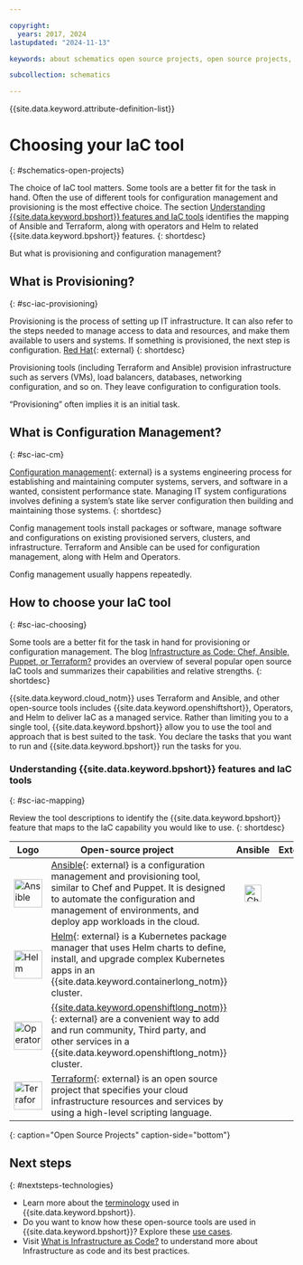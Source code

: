 ```yaml
---

copyright:
  years: 2017, 2024
lastupdated: "2024-11-13"

keywords: about schematics open source projects, open source projects, why use schematics, terraform template, schematics workspace

subcollection: schematics

---
```


{{site.data.keyword.attribute-definition-list}}

# Choosing your IaC tool  
{: #schematics-open-projects}

The choice of IaC tool matters. Some tools are a better fit for the task in hand. Often the use of different tools for configuration management and provisioning is the most effective choice. The section [Understanding {{site.data.keyword.bpshort}} features and IaC tools](/docs/schematics?topic=schematics-schematics-open-projects#sc-iac-mapping) identifies the mapping of Ansible and Terraform, along with operators and Helm to related {{site.data.keyword.bpshort}} features. 
{: shortdesc}

But what is provisioning and configuration management?

## What is Provisioning?
{: #sc-iac-provisioning}

Provisioning is the process of setting up IT infrastructure. It can also refer to the steps needed to manage access to data and resources, and make them available to users and systems. If something is provisioned, the next step is configuration. [Red Hat](https://www.redhat.com/en/topics/automation/what-is-provisioning){: external}
{: shortdesc}

Provisioning tools (including Terraform and Ansible) provision infrastructure such as servers (VMs), load balancers, databases, networking configuration, and so on. They leave configuration to configuration tools.

“Provisioning” often implies it is an initial task.

## What is Configuration Management?
{: #sc-iac-cm}

[Configuration management](https://en.wikipedia.org/wiki/Configuration_management){: external} is a systems engineering process for establishing and maintaining computer systems, servers, and software in a wanted, consistent performance state. Managing IT system configurations involves defining a system’s state like server configuration then building and maintaining those systems.
{: shortdesc}

Config management tools install packages or software, manage software and configurations on existing provisioned servers, clusters, and infrastructure. Terraform and Ansible can be used for configuration management, along with Helm and Operators.

Config management usually happens repeatedly.

## How to choose your IaC tool
{: #sc-iac-choosing}

Some tools are a better fit for the task in hand for provisioning or configuration management. The blog [Infrastructure as Code: Chef, Ansible, Puppet, or Terraform?](https://www.ibm.com/blog/end-to-end-application-provisioning-with-ansible-and-terraform/) provides an overview of several popular open source IaC tools and summarizes their capabilities and relative strengths.
{: shortdesc}

{{site.data.keyword.cloud_notm}} uses Terraform and Ansible, and other open-source tools includes {{site.data.keyword.openshiftshort}}, Operators, and Helm to deliver IaC as a managed service. Rather than limiting you to a single tool, {{site.data.keyword.bpshort}} allow you to use the tool and approach that is best suited to the task. You declare the tasks that you want to run and {{site.data.keyword.bpshort}} run the tasks for you.

### Understanding {{site.data.keyword.bpshort}} features and IaC tools
{: #sc-iac-mapping}

 Review the tool descriptions to identify the {{site.data.keyword.bpshort}} feature that maps to the IaC capability you would like to use.
{: shortdesc}

|Logo|Open-source project &nbsp; &nbsp; &nbsp; &nbsp; &nbsp;  | Ansible |  Extensions | Terraform | IBM&nbsp;Catalog|
|---|---|:--:|:--:|:--:|:--:|
|<img src="images/ansible.png" alt="Ansible" width="10" style="width: 50px; border-style: none"/>|[Ansible](https://www.ansible.com/){: external} is a configuration management and provisioning tool, similar to Chef and Puppet. It is designed to automate the configuration and management of environments, and deploy app workloads in the cloud. |<img src="images/checkmark.svg" alt="Check mark" width="30" style="width: 30px; border-style: none"/>| | |<img src="images/checkmark.svg" alt="Check mark" width="30" style="width: 30px; border-style: none"/>|
|<img src="images/helm.svg" alt="Helm" width="10" style="width: 50px; border-style: none"/>|[Helm](https://helm.sh/){: external} is a Kubernetes package manager that uses Helm charts to define, install, and upgrade complex Kubernetes apps in an {{site.data.keyword.containerlong_notm}} cluster.|| ||<img src="images/checkmark.svg" alt="Check mark" width="30" style="width: 30px; border-style: none"/>|
|<img src="images/operator.png" alt="Operators" width="10" style="width: 50px; border-style: none"/>|[{{site.data.keyword.openshiftlong_notm}}](https://www.redhat.com/en/technologies/cloud-computing/openshift/what-are-openshift-operators){: external} are a convenient way to add and run community, Third party, and other services in a {{site.data.keyword.openshiftlong_notm}} cluster. ||||<img src="images/checkmark.svg" alt="Check mark" width="30" style="width: 30px; border-style: none"/>|
|<img src="images/terraform.png" alt="Terraform" width="10" style="width: 50px; border-style: none"/>|[Terraform](https://www.terraform.io/){: external} is an open source project that specifies your cloud infrastructure resources and services by using a high-level scripting language.||<img src="images/checkmark.svg" alt="Check mark" width="30" style="width: 30px; border-style: none"/>|<img src="images/checkmark.svg" alt="Check mark" width="30" style="width: 30px; border-style: none"/>||
{: caption="Open Source Projects" caption-side="bottom"}


## Next steps
{: #nextsteps-technologies}

- Learn more about the [terminology](/docs/schematics?topic=schematics-sch-terms) used in {{site.data.keyword.bpshort}}.
- Do you want to know how these open-source tools are used in {{site.data.keyword.bpshort}}? Explore these [use cases](/docs/schematics?topic=schematics-how-it-works).
- Visit [What is Infrastructure as Code?](/docs/schematics?topic=schematics-infrastructure-as-code) to understand more about Infrastructure as code and its best practices.
